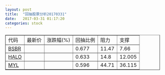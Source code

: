 ```yaml
---
layout: post
title:  "回抽股票分析20170331"
date:   2017-03-31 01:17:20
categories: stock
---
```

<script type="text/javascript">
var stockList = []
stockList.push('gb_bsbr');
stockList.push('gb_halo');
stockList.push('gb_myl');
</script>
<table border="1">
 <tr>
 <td>代码</td>
 <td>最新价</td>
 <td>涨跌幅(%)</td>
 <td>回抽比例</td>
 <td>阻力</td>
 <td>支撑</td>
</tr>
  <tr id="bsbr">
  <td><a href="http://stock.finance.sina.com.cn/usstock/quotes/BSBR.html" target="_blank">BSBR</a></td><td></td><td></td><td>0.677</td><td>11.47</td><td>7.66</td></tr>
  <tr id="halo">
  <td><a href="http://stock.finance.sina.com.cn/usstock/quotes/HALO.html" target="_blank">HALO</a></td><td></td><td></td><td>0.633</td><td>14.8</td><td>12.005</td></tr>
  <tr id="myl">
  <td><a href="http://stock.finance.sina.com.cn/usstock/quotes/MYL.html" target="_blank">MYL</a></td><td></td><td></td><td>0.596</td><td>44.71</td><td>36.115</td></tr>
</table>

